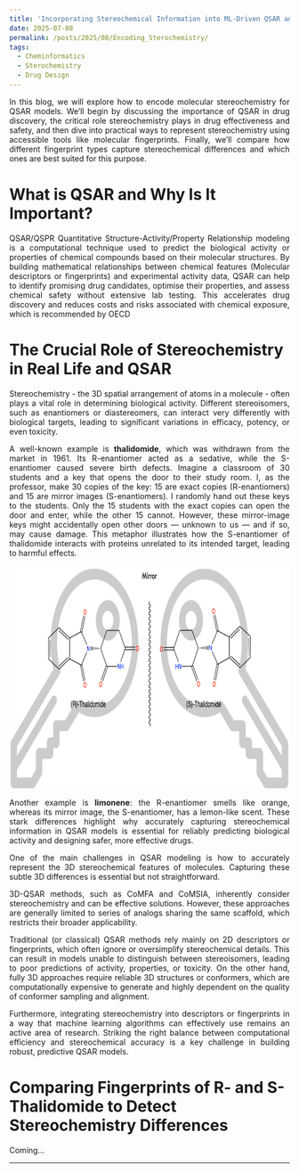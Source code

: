```yaml
---
title: 'Incorporating Stereochemical Information into ML-Driven QSAR and QSPR Models'
date: 2025-07-08
permalink: /posts/2025/08/Encoding_Sterochemistry/
tags:
  - Cheminformatics
  - Sterochemistry
  - Drug Design
---
```


<div style="text-align: justify;">

In this blog, we will explore how to encode molecular stereochemistry for QSAR models. We’ll begin by discussing the importance of QSAR in drug discovery, the critical role stereochemistry plays in drug effectiveness and safety, and then dive into practical ways to represent stereochemistry using accessible tools like molecular fingerprints. Finally, we’ll compare how different fingerprint types capture stereochemical differences and which ones are best suited for this purpose.
</div>


# What is QSAR and Why Is It Important?

<div style="text-align: justify;">
QSAR/QSPR Quantitative Structure-Activity/Property Relationship modeling is a computational technique used to predict the biological activity or properties of chemical compounds based on their molecular structures. By building mathematical relationships between chemical features (Molecular descriptors or fingerprints) and experimental activity data, QSAR can help to identify promising drug candidates, optimise their properties, and assess chemical safety without extensive lab testing. This accelerates drug discovery and reduces costs and risks associated with chemical exposure, which is recommended by OECD
</div>


# The Crucial Role of Stereochemistry in Real Life and QSAR

<div style="text-align: justify;">
Stereochemistry - the 3D spatial arrangement of atoms in a molecule - often plays a vital role in determining biological activity. Different stereoisomers, such as enantiomers or diastereomers, can interact very differently with biological targets, leading to significant variations in efficacy, potency, or even toxicity.

A well-known example is **thalidomide**, which was withdrawn from the market in 1961. Its R-enantiomer acted as a sedative, while the S-enantiomer caused severe birth defects. Imagine a classroom of 30 students and a key that opens the door to their study room. I, as the professor, make 30 copies of the key: 15 are exact copies (R-enantiomers) and 15 are mirror images (S-enantiomers). I randomly hand out these keys to the students. Only the 15 students with the exact copies can open the door and enter, while the other 15 cannot. However, these mirror-image keys might accidentally open other doors — unknown to us — and if so, may cause damage. This metaphor illustrates how the S-enantiomer of thalidomide interacts with proteins unrelated to its intended target, leading to harmful effects.

  <div style="text-align: center;">

<img src="/images/Encoding_Stereochemistry/thalidomide.png" alt="Thalidomide enantiomers" width="600" height="400" class="img-fluid rounded mx-auto d-block mb-4" loading="lazy" />
  </div>

Another example is **limonene**: the R-enantiomer smells like orange, whereas its mirror image, the S-enantiomer, has a lemon-like scent. These stark differences highlight why accurately capturing stereochemical information in QSAR models is essential for reliably predicting biological activity and designing safer, more effective drugs.

One of the main challenges in QSAR modeling is how to accurately represent the 3D stereochemical features of molecules. Capturing these subtle 3D differences is essential but not straightforward.

3D-QSAR methods, such as CoMFA and CoMSIA, inherently consider stereochemistry and can be effective solutions. However, these approaches are generally limited to series of analogs sharing the same scaffold, which restricts their broader applicability.

Traditional (or classical) QSAR methods rely mainly on 2D descriptors or fingerprints, which often ignore or oversimplify stereochemical details. This can result in models unable to distinguish between stereoisomers, leading to poor predictions of activity, properties, or toxicity. On the other hand, fully 3D approaches require reliable 3D structures or conformers, which are computationally expensive to generate and highly dependent on the quality of conformer sampling and alignment.

Furthermore, integrating stereochemistry into descriptors or fingerprints in a way that machine learning algorithms can effectively use remains an active area of research. Striking the right balance between computational efficiency and stereochemical accuracy is a key challenge in building robust, predictive QSAR models.

</div>

# Comparing Fingerprints of R- and S- Thalidomide to Detect Stereochemistry Differences
Coming...

------